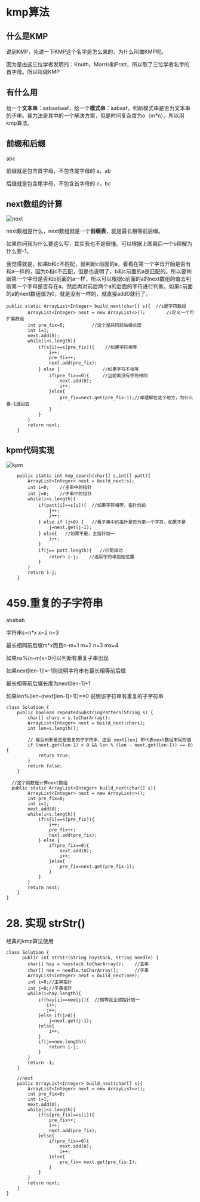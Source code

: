 # kmp算法

## 什么是KMP

说到KMP，先说一下KMP这个名字是怎么来的，为什么叫做KMP呢。

因为是由这三位学者发明的：Knuth，Morris和Pratt，所以取了三位学者名字的首字母。所以叫做KMP

## 有什么用

给一个**文本串**：aabaabaaf，给一个**模式串**：aabaaf，判断模式串是否为文本串的子串。暴力法是其中的一个解决方案，但是时间复杂度为o（m*n），所以用kmp算法。

## 前缀和后缀

abc

前缀就是包含首字母，不包含尾字母的 a，ab

后缀就是包含尾字母，不包含首字母的 c，bc

## next数组的计算

![next](../../picture/learn/algorithm/string/1.png)

next数组是什么，next数组就是一个**前缀表**，就是最长相等前后缀。



如果你问我为什么要这么写，其实我也不是很懂。可以根据上图最后一个b理解为什么要-1。

我觉得就是，如果b和c不匹配，就判断c前面的a，看看在第一个字母开始是否有和a一样的，因为b和c不匹配，但是也说明了，b和c前面的a是匹配的。所以要判断第一个字母是否和b前面的a一样，所以可以根据c前面的a的next数组的值去判断第一个字母是否存在a。然后再对前后两个a的后面的字符进行判断。如果c前面的a的next数组值为0，就是没有一样的，就直接add0就行了。

```
public static ArrayList<Integer> build_next(char[] s){  //s是字符数组
        ArrayList<Integer> next = new ArrayList<>();		//定义一个可扩展数组
        int pre_fix=0;			//这个是共同前后缀长度
        int i=1;
        next.add(0);
        while(i<s.length){
            if(s[i]==s[pre_fix]){    //如果字符相等
                i++;
                pre_fix++;
                next.add(pre_fix);
            } else {				//如果字符不相等
                if(pre_fix==0){		//且前面没有字符相同
                    next.add(0);
                    i++;
                }else{
                    pre_fix=next.get(pre_fix-1);//难理解在这个地方，为什么要-1退回去
                }
            }
        }
        return next;
    }
```

## kpm代码实现

![kpm](../../picture/learn/algorithm/string/2.png)

```
    public static int kmp_search(char[] s,int[] patt){
        ArrayList<Integer> next = build_next(s);
        int i=0;    //主串中的指针
        int j=0;    //子串中的指针
        while(i<s.length){
            if(patt[i]==s[i]){  //如果字符相等，指针向前
                j++;
                i++;
            } else if (j>0) {   //看子串中的指针是否为第一个字符，如果不是
                j=next.get(j-1);
            } else{   //如果不是，主指针加一
                i++;  
            }
            if(j== patt.length){   //匹配成功
                return i-j;    //返回字符串启始位置
            }
        }
        return i-j;
    }

```

# 459.重复的子字符串

ababab

字符串s=n*x    x=2  n=3

最长相同前后缀m*x而且n-m=1   m=2   n=3  mx=4

如果nx%(n-m)x=0可以判断有重复子串出现

如果next[len-1]!=-1则说明字符串有最长相等前后缀

最长相等前后缀长度为next[len-1]+1

如果len%(len-(next[len-1]+1))==0 说明该字符串有重复的子字符串

```
class Solution {
    public boolean repeatedSubstringPattern(String s) {
        char[] chars = s.toCharArray();
        ArrayList<Integer> next = build_next(chars);
        int len=s.length();

        // 最后判断是否是重复的子字符串，这里 next[len] 即代表next数组末尾的值
        if (next.get(len-1) > 0 && len % (len - next.get(len-1)) == 0) {
            return true;
        }
        return false;
    }
    
  //这个函数是计算next数组
  public static ArrayList<Integer> build_next(char[] s){
        ArrayList<Integer> next = new ArrayList<>();
        int pre_fix=0;
        int i=1;
        next.add(0);
        while(i<s.length){
            if(s[i]==s[pre_fix]){
                i++;
                pre_fix++;
                next.add(pre_fix);
            } else {
                if(pre_fix==0){
                    next.add(0);
                    i++;
                }else{
                    pre_fix=next.get(pre_fix-1);
                }
            }
        }
        return next;
    }
}
```

#  28. 实现 strStr()

经典的kmp算法使用

```
class Solution {
      public int strStr(String haystack, String needle) {
        char[] hay = haystack.toCharArray();    //主串
        char[] nee = needle.toCharArray();      //子串
        ArrayList<Integer> next = build_next(nee);
        int i=0;//主串指针
        int j=0;//子串指针
        while(i<hay.length){
            if(hay[i]==nee[j]){  //相等就全部指针加一
               i++;
               j++;
            }else if(j>0){
                j=next.get(j-1);
            }else{
                i++;
            }
            if(j==nee.length){
                return i-j;
            }
        }
        return -1;
    }

    //next
    public ArrayList<Integer> build_next(char[] s){
        ArrayList<Integer> next = new ArrayList<>();
        int pre_fix=0;
        int i=1;
        next.add(0);
        while(i<s.length){
            if(s[pre_fix]==s[i]){
                pre_fix++;
                i++;
                next.add(pre_fix);
            }else{
                if(pre_fix==0){
                    next.add(0);
                    i++;
                }else{
                    pre_fix= next.get(pre_fix-1);
                }
            }
        }
        return next;
    }
}
```

